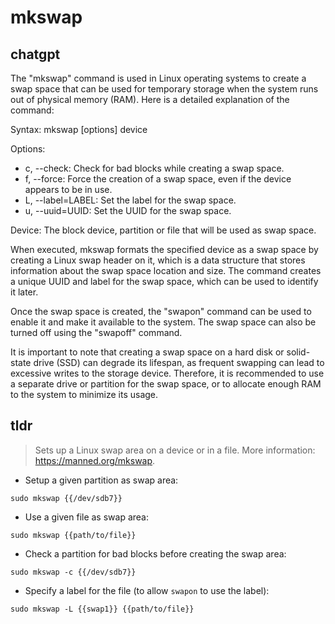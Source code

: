 # mkswap 
## chatgpt 
The "mkswap" command is used in Linux operating systems to create a swap space that can be used for temporary storage when the system runs out of physical memory (RAM). Here is a detailed explanation of the command:

Syntax: mkswap [options] device

Options:
- c, --check: Check for bad blocks while creating a swap space.
- f, --force: Force the creation of a swap space, even if the device appears to be in use.
- L, --label=LABEL: Set the label for the swap space.
- u, --uuid=UUID: Set the UUID for the swap space.

Device: The block device, partition or file that will be used as swap space.

When executed, mkswap formats the specified device as a swap space by creating a Linux swap header on it, which is a data structure that stores information about the swap space location and size. The command creates a unique UUID and label for the swap space, which can be used to identify it later.

Once the swap space is created, the "swapon" command can be used to enable it and make it available to the system. The swap space can also be turned off using the "swapoff" command.

It is important to note that creating a swap space on a hard disk or solid-state drive (SSD) can degrade its lifespan, as frequent swapping can lead to excessive writes to the storage device. Therefore, it is recommended to use a separate drive or partition for the swap space, or to allocate enough RAM to the system to minimize its usage. 

## tldr 
 
> Sets up a Linux swap area on a device or in a file.
> More information: <https://manned.org/mkswap>.

- Setup a given partition as swap area:

`sudo mkswap {{/dev/sdb7}}`

- Use a given file as swap area:

`sudo mkswap {{path/to/file}}`

- Check a partition for bad blocks before creating the swap area:

`sudo mkswap -c {{/dev/sdb7}}`

- Specify a label for the file (to allow `swapon` to use the label):

`sudo mkswap -L {{swap1}} {{path/to/file}}`

